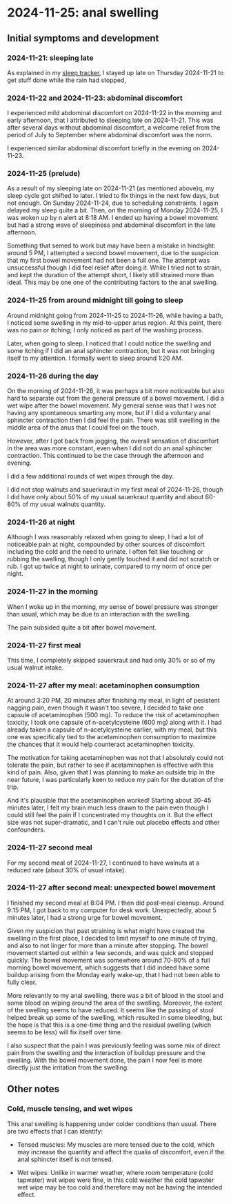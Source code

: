 # 2024-11-25: anal swelling

## Initial symptoms and development

### 2024-11-21: sleeping late

As explained in my [sleep tracker](2024-sleep-tracker.md), I stayed up
late on Thursday 2024-11-21 to get stuff done while the rain had
stopped,

### 2024-11-22 and 2024-11-23: abdominal discomfort

I experienced mild abdominal discomfort on 2024-11-22 in the morning
and early afternoon, that I attributed to sleeping late on
2024-11-21. This was after several days without abdominal discomfort,
a welcome relief from the period of July to September where abdominal
discomfort was the norm.

I experienced similar abdominal discomfort briefly in the evening on
2024-11-23.

### 2024-11-25 (prelude)

As a result of my sleeping late on 2024-11-21 (as mentioned above)q,
my sleep cycle got shifted to later. I tried to fix things in the next
few days, but not enough. On Sunday 2024-11-24, due to scheduling
constraints, I again delayed my sleep quite a bit. Then, on the
morning of Monday 2024-11-25, I was woken up by n alert at 8:18 AM. I
ended up having a bowel movement but had a strong wave of sleepiness
and abdominal discomfort in the late afternoon.

Something that semed to work but may have been a mistake in hindsight:
around 5 PM, I attempted a second bowel movement, due to the suspicion
that my first bowel movement had not been a full one. The attempt was
unsuccessful though I did feel relief after doing it. While I tried
not to strain, and kept the duration of the attempt short, I likely
still strained more than ideal. This may be one one of the
contributing factors to the anal swelling.

### 2024-11-25 from around midnight till going to sleep

Around midnight going from 2024-11-25 to 2024-11-26, while having a
bath, I noticed some swelling in my mid-to-upper anus region. At this
point, there was no pain or itching; I only noticed as part of the
washing process.

Later, when going to sleep, I noticed that I could notice the swelling
and some itching if I did an anal sphincter contraction, but it was
not bringing itself to my attention. I formally went to sleep around
1:20 AM.

### 2024-11-26 during the day

On the morning of 2024-11-26, it was perhaps a bit more noticeable but
also hard to separate out from the general pressure of a bowel
movement. I did a wet wipe after the bowel movement. My general sense
was that I was not having any spontaneous smarting any more, but if I
did a voluntary anal sphincter contraction then I did feel the
pain. There was still swelling in the middle area of the anus that I
could feel on the touch.

However, after I got back from jogging, the overall sensation of
discomfort in the area was more constant, even when I did not do an
anal sphincter contraction. This continued to be the case through the
afternoon and evening.

I did a few additional rounds of wet wipes through the day.

I did not stop walnuts and sauerkraut in my first meal of 2024-11-26,
though I did have only about 50% of my usual sauerkraut quantity and
about 60-80% of my usual walnuts quantity.

### 2024-11-26 at night

Although I was reasonably relaxed when going to sleep, I had a lot of
noticeable pain at night, compounded by other sources of discomfort
including the cold and the need to urinate. I often felt like touching
or rubbing the swelling, though I only gently touched it and did not
scratch or rub. I got up twice at night to urinate, compared to my
norm of once per night.

### 2024-11-27 in the morning

When I woke up in the morning, my sense of bowel pressure was stronger
than usual, which may be due to an interaction with the swelling.

The pain subsided quite a bit after bowel movement.

### 2024-11-27 first meal

This time, I completely skipped sauerkraut and had only 30% or so of
my usual walnut intake.

### 2024-11-27 after my meal: acetaminophen consumption

At around 3:20 PM, 20 minutes after finishing my meal, in light of
pesistent nagging pain, even though it wasn't too severe, I decided to
take one capsule of acetaminophen (500 mg). To reduce the risk of
acetaminophen toxicity, I took one capsule of n-acetylcysteine (600
mg) along with it. I had already taken a capsule of n-acetylcysteine
earlier, with my meal, but this one was specifically tied to the
acetaminophen consumption to maximize the chances that it would help
counteract acetaminophen toxicity.

The motivation for taking acetaminophen was not that I absolutely
could not tolerate the pain, but rather to see if acetaminophen is
effective with this kind of pain. Also, given that I was planning to
make an outside trip in the near future, I was particularly keen to
reduce my pain for the duration of the trip.

And it's plausible that the acetaminophen worked! Starting about 30-45
minutes later, I felt my brain much less drawn to the pain even though
I could still feel the pain if I concentrated my thoughts on it. But
the effect size was not super-dramatic, and I can't rule out placebo
effects and other confounders.

### 2024-11-27 second meal

For my second meal of 2024-11-27, I continued to have walnuts at a
reduced rate (about 30% of usual intake).

### 2024-11-27 after second meal: unexpected bowel movement

I finished my second meal at 8:04 PM. I then did post-meal
cleanup. Around 9:15 PM, I got back to my computer for desk
work. Unexpectedly, about 5 minutes later, I had a strong urge for
bowel movement.

Given my suspicion that past straining is what might have created the
swelling in the first place, I decided to limit myself to one minute
of trying, and also to not linger for more than a minute after
stopping. The bowel movement started out within a few seconds, and was
quick and stopped quickly. The bowel movement was somewhere around
70-80% of a full morning bowel movement, which suggests that I did
indeed have some buildup arising from the Monday early wake-up, that I
had not been able to fully clear.

More relevantly to my anal swelling, there was a bit of blood in the
stool and some blood on wiping around the area of the
swelling. Moreover, the extent of the swelling seems to have
reduced. It seems like the passing of stool helped break up some of
the swelling, which resulted in some bleeding, but the hope is that
this is a one-time thing and the residual swelling (which seems to be
less) will fix itself over time.

I also suspect that the pain I was previously feeling was some mix of
direct pain from the swelling and the interaction of buildup pressure
and the swelling. With the bowel movement done, the pain I now feel is
more directly just the irritation from the swelling.

## Other notes

### Cold, muscle tensing, and wet wipes

This anal swelling is happening under colder conditions than
usual. There are two effects that I can identify:

* Tensed muscles: My muscles are more tensed due to the cold, which
  may increase the quantity and affect the qualia of discomfort, even
  if the anal sphincter itself is not tensed.

* Wet wipes: Unlike in warmer weather, where room temperature (cold
  tapwater) wet wipes were fine, in this cold weather the cold
  tapwater wet wipe may be too cold and therefore may not be having
  the intended effect.
